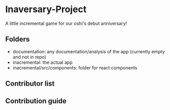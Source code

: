 # Inaversary-Project
A little incremental game for our oshi's debut anniversary! 

## Folders

- documentation: any documentation/analysis of the app (currently empty and not in repo)
- inacremental: the actual app
- inacremental/src/components: folder for react components

## Contributor list

## Contribution guide